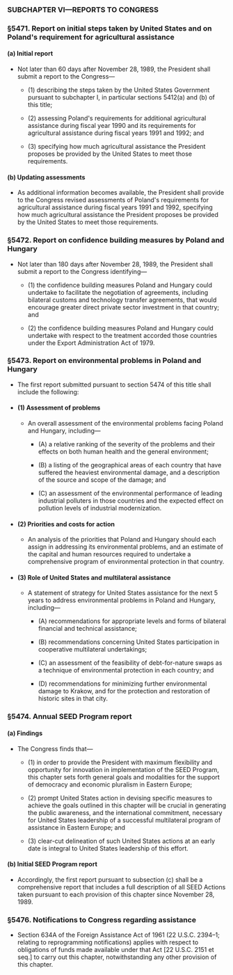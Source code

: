 ### SUBCHAPTER VI—REPORTS TO CONGRESS

### §5471. Report on initial steps taken by United States and on Poland's requirement for agricultural assistance
#### (a) Initial report
* Not later than 60 days after November 28, 1989, the President shall submit a report to the Congress—

  * (1) describing the steps taken by the United States Government pursuant to subchapter I, in particular sections 5412(a) and (b) of this title;

  * (2) assessing Poland's requirements for additional agricultural assistance during fiscal year 1990 and its requirements for agricultural assistance during fiscal years 1991 and 1992; and

  * (3) specifying how much agricultural assistance the President proposes be provided by the United States to meet those requirements.

#### (b) Updating assessments
* As additional information becomes available, the President shall provide to the Congress revised assessments of Poland's requirements for agricultural assistance during fiscal years 1991 and 1992, specifying how much agricultural assistance the President proposes be provided by the United States to meet those requirements.

### §5472. Report on confidence building measures by Poland and Hungary
* Not later than 180 days after November 28, 1989, the President shall submit a report to the Congress identifying—

  * (1) the confidence building measures Poland and Hungary could undertake to facilitate the negotiation of agreements, including bilateral customs and technology transfer agreements, that would encourage greater direct private sector investment in that country; and

  * (2) the confidence building measures Poland and Hungary could undertake with respect to the treatment accorded those countries under the Export Administration Act of 1979.

### §5473. Report on environmental problems in Poland and Hungary
* The first report submitted pursuant to section 5474 of this title shall include the following:

* #### (1) Assessment of problems
  * An overall assessment of the environmental problems facing Poland and Hungary, including—

    * (A) a relative ranking of the severity of the problems and their effects on both human health and the general environment;

    * (B) a listing of the geographical areas of each country that have suffered the heaviest environmental damage, and a description of the source and scope of the damage; and

    * (C) an assessment of the environmental performance of leading industrial polluters in those countries and the expected effect on pollution levels of industrial modernization.

* #### (2) Priorities and costs for action
  * An analysis of the priorities that Poland and Hungary should each assign in addressing its environmental problems, and an estimate of the capital and human resources required to undertake a comprehensive program of environmental protection in that country.

* #### (3) Role of United States and multilateral assistance
  * A statement of strategy for United States assistance for the next 5 years to address environmental problems in Poland and Hungary, including—

    * (A) recommendations for appropriate levels and forms of bilateral financial and technical assistance;

    * (B) recommendations concerning United States participation in cooperative multilateral undertakings;

    * (C) an assessment of the feasibility of debt-for-nature swaps as a technique of environmental protection in each country; and

    * (D) recommendations for minimizing further environmental damage to Krakow, and for the protection and restoration of historic sites in that city.

### §5474. Annual SEED Program report
#### (a) Findings
* The Congress finds that—

  * (1) in order to provide the President with maximum flexibility and opportunity for innovation in implementation of the SEED Program, this chapter sets forth general goals and modalities for the support of democracy and economic pluralism in Eastern Europe;

  * (2) prompt United States action in devising specific measures to achieve the goals outlined in this chapter will be crucial in generating the public awareness, and the international commitment, necessary for United States leadership of a successful multilateral program of assistance in Eastern Europe; and

  * (3) clear-cut delineation of such United States actions at an early date is integral to United States leadership of this effort.

#### (b) Initial SEED Program report
* Accordingly, the first report pursuant to subsection (c) shall be a comprehensive report that includes a full description of all SEED Actions taken pursuant to each provision of this chapter since November 28, 1989.

### §5476. Notifications to Congress regarding assistance
* Section 634A of the Foreign Assistance Act of 1961 (22 U.S.C. 2394–1; relating to reprogramming notifications) applies with respect to obligations of funds made available under that Act [22 U.S.C. 2151 et seq.] to carry out this chapter, notwithstanding any other provision of this chapter.